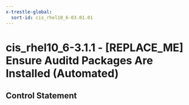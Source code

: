 ```yaml
---
x-trestle-global:
  sort-id: cis_rhel10_6-03.01.01
---
```


# cis_rhel10_6-3.1.1 - \[REPLACE_ME\] Ensure Auditd Packages Are Installed (Automated)

## Control Statement
